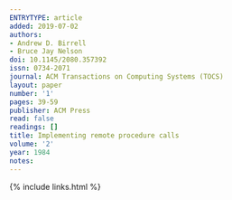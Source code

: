 ```yaml
---
ENTRYTYPE: article
added: 2019-07-02
authors:
- Andrew D. Birrell
- Bruce Jay Nelson
doi: 10.1145/2080.357392
issn: 0734-2071
journal: ACM Transactions on Computing Systems (TOCS)
layout: paper
number: '1'
pages: 39-59
publisher: ACM Press
read: false
readings: []
title: Implementing remote procedure calls
volume: '2'
year: 1984
notes:
---
```

{% include links.html %}
